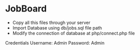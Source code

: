 # JobBoard

* Copy all this files through your server
* Import Database using db/jobs.sql file path
* Modify the connection of database at php/connect.php file

Credentials
  Username: Admin
  Password: Admin
  
